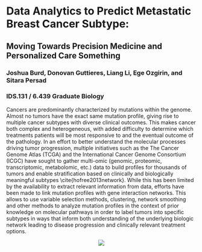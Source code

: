 # Data Analytics to Predict Metastatic Breast Cancer Subtype: 
## Moving Towards Precision Medicine and Personalized Care Something

### Joshua Burd, Donovan Guttieres, Liang Li,  Ege Ozgirin, and Sitara Persad

### IDS.131 / 6.439 Graduate Biology

Cancers are predominantly characterized by mutations within the genome. Almost no tumors have the exact same mutation profile, giving rise to multiple cancer subtypes with diverse clinical outcomes. This makes cancer both complex and heterogeneous, with added difficulty to determine which treatments patients will be most responsive to and the eventual outcome of the pathology. In an effort to better understand the molecular processes driving tumor progression, multiple initiatives such as the  The Cancer Genome Atlas (TCGA) and the International Cancer Genome Consortium (ICGC) have sought to gather multi-omic (genomic, proteomic, transcriptomic, metabolomic, etc.) data to build profiles for thousands of tumors and enable stratification based on clinically and biologically meaningful subtypes \cite{hofree2013network}. While this has been limited by the availability to extract relevant information from data, efforts have been made to link mutation profiles with gene interaction networks. This allows to use variable selection methods, clustering, network smoothing and other methods to analyze mutation profiles in the context of prior knowledge on molecular pathways in order to label tumors into specific subtypes in ways that inform both understanding of the underlying biologic network leading to disease progression and clinically relevant treatment options.

<p align="center"><img src="https://github.mit.edu/egeozin/IDS.131-Project-
/blob/master/better_genes/better_important_genes.jpg"/></p>
